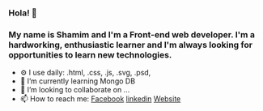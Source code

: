 ### Hola! 👋

### My name is Shamim  and I'm a Front-end web developer. I'm a hardworking, enthusiastic learner and I'm always looking for opportunities to learn new technologies.

- ⚙️ I use daily: .html, .css, .js, .svg, .psd,
- 🌱 I’m currently learning Mongo DB
- 👯 I’m looking to collaborate on ...
- 📫 How to reach me: [Facebook](https://www.facebook.com/dignified.bd) [linkedin](https://www.linkedin.com/in/engrshamim) [Website](https://engrshamim.github.io/site/index.html)
